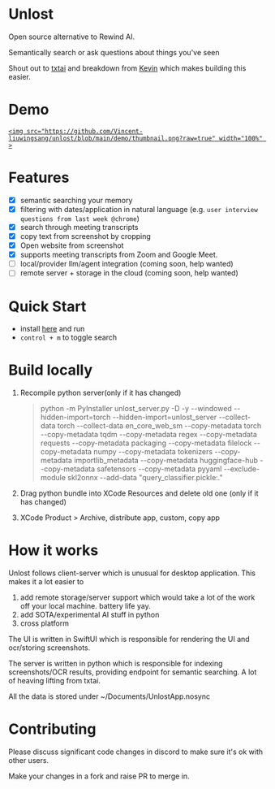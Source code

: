 # Unlost

Open source alternative to Rewind AI.

Semantically search or ask questions about things you've seen

Shout out to [txtai](https://github.com/neuml/txtai) and breakdown from [Kevin](https://kevinchen.co/blog/rewind-ai-app-teardown/) which makes building this easier.

# Demo

[`<img src="https://github.com/Vincent-liuwingsang/unlost/blob/main/demo/thumbnail.png?raw=true" width="100%" >`](https://www.loom.com/share/6054377ccf204418b5b743c781d7acae?sid=c20b607f-7749-4fe4-b344-d62d09e8aba1 "Demo in Loom")

# Features

* [X] semantic searching your memory
* [X] filtering with dates/application in natural language (e.g. `user interview questions from last week @chrome`)
* [X] search through meeting transcripts
* [X] copy text from screenshot by cropping
* [X] Open website from screenshot
* [X] supports meeting transcripts from Zoom and Google Meet.
* [ ] local/provider llm/agent integration (coming soon, help wanted)
* [ ] remote server + storage in the cloud (coming soon, help wanted)

# Quick Start

* install [here](https://github.com/Vincent-liuwingsang/unlost.github.io/releases/download/prod/unlost.dmg) and run
* `control + m` to toggle search

# Build locally

1. Recompile python server(only if it has changed)

   > python -m PyInstaller unlost_server.py -D -y --windowed --hidden-import=torch --hidden-import=unlost_server --collect-data torch --collect-data en_core_web_sm --copy-metadata torch --copy-metadata tqdm --copy-metadata regex  --copy-metadata requests --copy-metadata packaging --copy-metadata filelock --copy-metadata numpy --copy-metadata tokenizers --copy-metadata importlib_metadata --copy-metadata huggingface-hub --copy-metadata safetensors --copy-metadata pyyaml --exclude-module skl2onnx --add-data "query_classifier.pickle:."
   >
2. Drag python bundle into XCode Resources and delete old one (only if it has changed)
3. XCode Product > Archive, distribute app, custom, copy app

# How it works

Unlost follows client-server which is unusual for desktop application. This makes it a lot easier to

1. add remote storage/server support which would take a lot of the work off your local machine. battery life yay.
2. add SOTA/experimental AI stuff in python
3. cross platform

The UI is written in SwiftUI which is responsible for rendering the UI and ocr/storing screenshots.

The server is written in python which is responsible for indexing screenshots/OCR results, providing endpoint for semantic searching. A lot of heaving lifting from txtai.

All the data is stored under ~/Documents/UnlostApp.nosync

# Contributing

Please discuss significant code changes in discord to make sure it's ok with other users.

Make your changes in a fork and raise PR to merge in.
